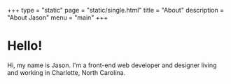 +++
type = "static"
page = "static/single.html"
title = "About"
description = "About Jason"
menu = "main"
+++

# Hello!
Hi, my name is Jason. I'm a front-end web developer and designer living and working in Charlotte, North Carolina.
